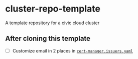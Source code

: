 # cluster-repo-template

A template repository for a civic cloud cluster

## After cloning this template

- [ ] Customize email in 2 places in [`cert-manager.issuers.yaml`](./cert-manager.issuers.yaml)

